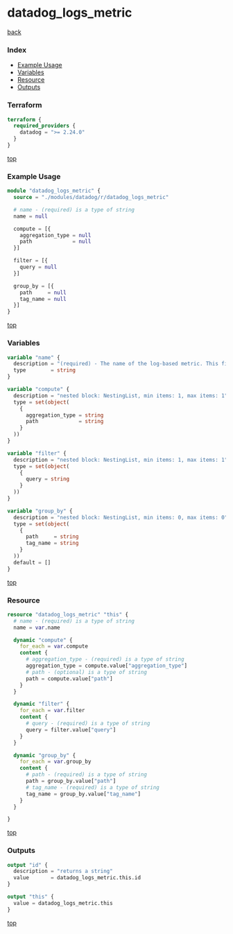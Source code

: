 # datadog_logs_metric

[back](../datadog.md)

### Index

- [Example Usage](#example-usage)
- [Variables](#variables)
- [Resource](#resource)
- [Outputs](#outputs)

### Terraform

```terraform
terraform {
  required_providers {
    datadog = ">= 2.24.0"
  }
}
```

[top](#index)

### Example Usage

```terraform
module "datadog_logs_metric" {
  source = "./modules/datadog/r/datadog_logs_metric"

  # name - (required) is a type of string
  name = null

  compute = [{
    aggregation_type = null
    path             = null
  }]

  filter = [{
    query = null
  }]

  group_by = [{
    path     = null
    tag_name = null
  }]
}
```

[top](#index)

### Variables

```terraform
variable "name" {
  description = "(required) - The name of the log-based metric. This field can't be updated after creation."
  type        = string
}

variable "compute" {
  description = "nested block: NestingList, min items: 1, max items: 1"
  type = set(object(
    {
      aggregation_type = string
      path             = string
    }
  ))
}

variable "filter" {
  description = "nested block: NestingList, min items: 1, max items: 1"
  type = set(object(
    {
      query = string
    }
  ))
}

variable "group_by" {
  description = "nested block: NestingList, min items: 0, max items: 0"
  type = set(object(
    {
      path     = string
      tag_name = string
    }
  ))
  default = []
}
```

[top](#index)

### Resource

```terraform
resource "datadog_logs_metric" "this" {
  # name - (required) is a type of string
  name = var.name

  dynamic "compute" {
    for_each = var.compute
    content {
      # aggregation_type - (required) is a type of string
      aggregation_type = compute.value["aggregation_type"]
      # path - (optional) is a type of string
      path = compute.value["path"]
    }
  }

  dynamic "filter" {
    for_each = var.filter
    content {
      # query - (required) is a type of string
      query = filter.value["query"]
    }
  }

  dynamic "group_by" {
    for_each = var.group_by
    content {
      # path - (required) is a type of string
      path = group_by.value["path"]
      # tag_name - (required) is a type of string
      tag_name = group_by.value["tag_name"]
    }
  }

}
```

[top](#index)

### Outputs

```terraform
output "id" {
  description = "returns a string"
  value       = datadog_logs_metric.this.id
}

output "this" {
  value = datadog_logs_metric.this
}
```

[top](#index)